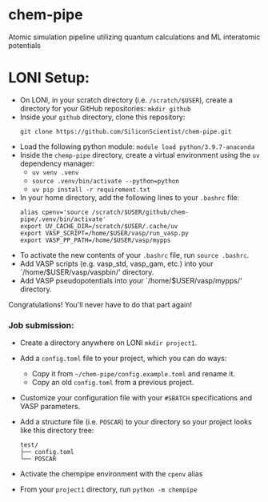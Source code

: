# chem-pipe
Atomic simulation pipeline utilizing quantum calculations and ML interatomic potentials

# LONI Setup:
- On LONI, in your scratch directory (i.e. `/scratch/$USER`), create a directory for your GitHub repositories: `mkdir github`
- Inside your `github` directory, clone this repository:
    ```
    git clone https://github.com/SiliconScientist/chem-pipe.git
    ```
- Load the following python module: `module load python/3.9.7-anaconda`
- Inside the `chemp-pipe` directory, create a virtual environment using the `uv` dependency manager:
    - `uv venv .venv`
    - `source .venv/bin/activate --python=python`
    - `uv pip install -r requirement.txt`
- In your home directory, add the following lines to your `.bashrc` file:
    ```
    alias cpenv='source /scratch/$USER/github/chem-pipe/.venv/bin/activate'
    export UV_CACHE_DIR=/scratch/$USER/.cache/uv
    export VASP_SCRIPT=/home/$USER/vasp/run_vasp.py
    export VASP_PP_PATH=/home/$USER/vasp/mypps
    ```
- To activate the new contents of your `.bashrc` file, run `source .bashrc`.
- Add VASP scripts (e.g. vasp_std, vasp_gam, etc.) into your `/home/$USER/vasp/vaspbin/' directory.
- Add VASP pseudopotentials into your `/home/$USER/vasp/mypps/' directory.

Congratulations! You'll never have to do that part again!

### Job submission:
- Create a directory anywhere on LONI `mkdir project1`.
- Add a `config.toml` file to your project, which you can do ways:
    - Copy it from `~/chem-pipe/config.example.toml` and rename it.
    - Copy an old `config.toml` from a previous project.

- Customize your configuration file with your `#SBATCH` specifications and VASP parameters.
- Add a structure file (i.e. `POSCAR`) to your directory so your project looks like this directory tree:
    ```
    test/
    ├── config.toml
    └── POSCAR
    ```
- Activate the chempipe environment with the `cpenv` alias
- From your `project1` directory, run `python -m chempipe`



